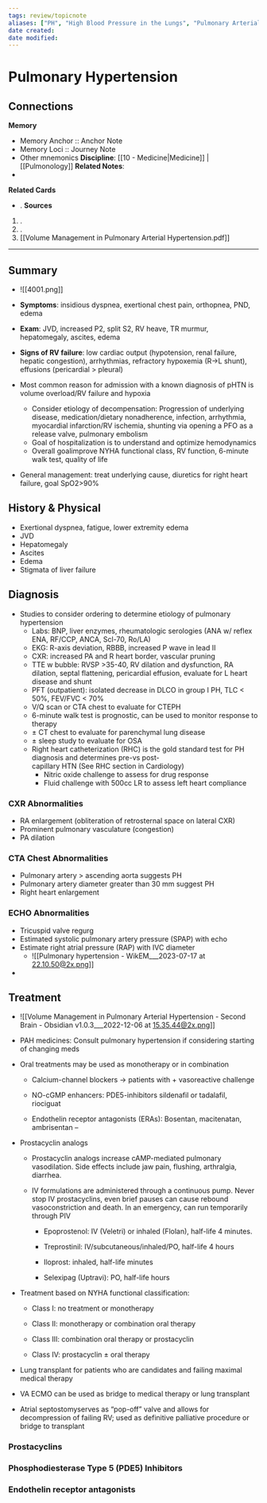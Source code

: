```yaml
---
tags: review/topicnote
aliases: ["PH", "High Blood Pressure in the Lungs", "Pulmonary Arterial Hypertension", "PAH", "Chronic Thromboembolic Pulmonary Hypertension", "CTEPH"]
date created: 
date modified:
---
```

# Pulmonary Hypertension
## Connections
**Memory**
- Memory Anchor :: Anchor Note
- Memory Loci :: Journey Note
- Other mnemonics
**Discipline**: [[10 - Medicine|Medicine]] | [[Pulmonology]]
**Related Notes**:
- 
**Related Cards**
- .
**Sources**
1. .
2. .
3. [[Volume Management in Pulmonary Arterial Hypertension.pdf]]
---
## Summary
- ![[4001.png]]

- **Symptoms**: insidious dyspnea, exertional chest pain, orthopnea, PND, edema
- **Exam**: JVD, increased P2, split S2, RV heave, TR murmur, hepatomegaly, ascites, edema
- **Signs of RV failure**: low cardiac output (hypotension, renal failure, hepatic congestion), arrhythmias, refractory hypoxemia (R→L shunt), effusions (pericardial > pleural)
- Most common reason for admission with a known diagnosis of pHTN is volume overload/RV failure and hypoxia
    - Consider etiology of decompensation: Progression of underlying disease, medication/dietary nonadherence, infection, arrhythmia, myocardial infarction/RV ischemia, shunting via opening a PFO as a release valve, pulmonary embolism
    - Goal of hospitalization is to understand and optimize hemodynamics
    - Overall goalimprove NYHA functional class, RV function, 6-minute walk test, quality of life
- General management: treat underlying cause, diuretics for right heart failure, goal SpO2>90%
## History & Physical
- Exertional dyspnea, fatigue, lower extremity edema
- JVD
- Hepatomegaly
- Ascites
- Edema
- Stigmata of liver failure
## Diagnosis
- Studies to consider ordering to determine etiology of pulmonary hypertension
    - Labs: BNP, liver enzymes, rheumatologic serologies (ANA w/ reflex ENA, RF/CCP, ANCA, Scl-70, Ro/LA)
    - EKG: R-axis deviation, RBBB, increased P wave in lead II
    - CXR: increased PA and R heart border, vascular pruning
    - TTE w bubble: RVSP >35-40, RV dilation and dysfunction, RA dilation, septal flattening, pericardial effusion, evaluate for L heart disease and shunt
    - PFT (outpatient): isolated decrease in DLCO in group I PH, TLC \< 50%, FEV/FVC \< 70%
    - V/Q scan or CTA chest to evaluate for CTEPH
    - 6-minute walk test is prognostic, can be used to monitor response to therapy
    - ± CT chest to evaluate for parenchymal lung disease
    - ± sleep study to evaluate for OSA
    - Right heart catheterization (RHC) is the gold standard test for PH diagnosis and determines pre-vs post-capillary HTN (See RHC section in Cardiology)  
        - Nitric oxide challenge to assess for drug response
        - Fluid challenge with 500cc LR to assess left heart compliance 

### CXR Abnormalities
- RA enlargement (obliteration of retrosternal space on lateral CXR)
- Prominent pulmonary vasculature (congestion)
- PA dilation
### CTA Chest Abnormalities
- Pulmonary artery > ascending aorta suggests PH
- Pulmonary artery diameter greater than 30 mm suggest PH
- Right heart enlargement

### ECHO Abnormalities
- Tricuspid valve regurg
- Estimated systolic pulmonary artery pressure (SPAP) with echo
- Estimate right atrial pressure (RAP) with IVC diameter
	- ![[Pulmonary hypertension - WikEM___2023-07-17 at 22.10.50@2x.png]]
- 
## Treatment
- ![[Volume Management in Pulmonary Arterial Hypertension - Second Brain - Obsidian v1.0.3___2022-12-06 at 15.35.44@2x.png]]
- PAH medicines: Consult pulmonary hypertension if considering starting of changing meds
    
- Oral treatments may be used as monotherapy or in combination 
    
    - Calcium-channel blockers → patients with + vasoreactive challenge 
        
    - NO-cGMP enhancers: PDE5-inhibitors sildenafil or tadalafil, riociguat 
        
    - Endothelin receptor antagonists (ERAs): Bosentan, macitenatan, ambrisentan –
        
- Prostacyclin analogs
    
    - Prostacyclin analogs increase cAMP-mediated pulmonary vasodilation. Side effects include jaw pain, flushing, arthralgia, diarrhea.
        
    - IV formulations are administered through a continuous pump. Never stop IV prostacyclins, even brief pauses can cause rebound vasoconstriction and death. In an emergency, can run temporarily through PIV
        
        - Epoprostenol: IV (Veletri) or inhaled (Flolan), half-life 4 minutes.
            
        - Treprostinil: IV/subcutaneous/inhaled/PO, half-life 4 hours 
            
        - Iloprost: inhaled, half-life minutes 
            
        - Selexipag (Uptravi): PO, half-life hours 
            
- Treatment based on NYHA functional classification: 
    
    - Class I: no treatment or monotherapy 
        
    - Class II: monotherapy or combination oral therapy 
        
    - Class III: combination oral therapy or prostacyclin 
        
    - Class IV: prostacyclin ± oral therapy 
        
- Lung transplant for patients who are candidates and failing maximal medical therapy 
    
- VA ECMO can be used as bridge to medical therapy or lung transplant 
    
- Atrial septostomyserves as “pop-off” valve and allows for decompression of failing RV; used as definitive palliative procedure or bridge to transplant

### Prostacyclins

### Phosphodiesterase Type 5 (PDE5) Inhibitors

### Endothelin receptor antagonists


